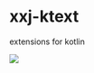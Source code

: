 # xxj-ktext
extensions for kotlin

[![](https://jitpack.io/v/XuXiangJun/xxj-ktext.svg)](https://jitpack.io/#XuXiangJun/xxj-ktext)

